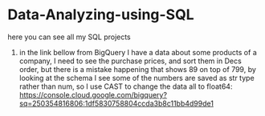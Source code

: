 # Data-Analyzing-using-SQL
here you can see all my SQL projects

1. in the link bellow from BigQuery I have a data about some products of a company, I need to see the purchase prices, and sort them in Decs order, but there is a mistake happening that shows 89 on top of 799, by looking at the schema I see some of the numbers are saved as str type rather than num, so I use CAST to change the data all to float64:
https://console.cloud.google.com/bigquery?sq=250354816806:1df5830758804ccda3b8c11bb4d99de1
